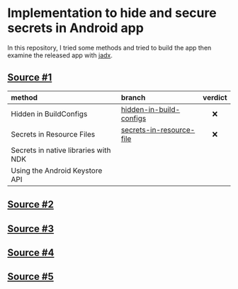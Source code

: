 # Implementation to hide and secure secrets in Android app

In this repository, I tried some methods and tried to build the app then examine the released app with [jadx](https://github.com/skylot/jadx). 

## [Source #1](https://guides.codepath.com/android/storing-secret-keys-in-android)


| method                               | branch                                                                                                               |  verdict  |
|:-------------------------------------|:---------------------------------------------------------------------------------------------------------------------|:---------:|
| Hidden in BuildConfigs               | [hidden-in-build-configs](https://github.com/auliakbarh/securing-android-secret-keys/tree/hidden-in-build-configs)   |    :x:    |
| Secrets in Resource Files            | [secrets-in-resource-file](https://github.com/auliakbarh/securing-android-secret-keys/tree/secrets-in-resource-file) |    :x:    |
| Secrets in native libraries with NDK |                                                                                                                      |           |
| Using the Android Keystore API       |                                                                                                                      |           |

## [Source #2](https://medium.com/@maydin/3-ways-to-secure-secret-keys-in-android-ccd9adaadb82)

## [Source #3](https://medium.com/programming-lite/securing-api-keys-in-android-app-using-ndk-native-development-kit-7aaa6c0176be)

## [Source #4](https://blog.kotlin-academy.com/how-to-secure-secrets-in-android-android-security-01-a345e97c82be)

## [Source #5](https://blog.kotlin-academy.com/secure-secrets-in-android-using-jetpack-security-in-depth-android-security-02-4026b8e012f4)
